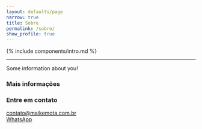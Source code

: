```yaml
---
layout: defaults/page
narrow: true
title: Sobre
permalink: /sobre/
show_profile: true
---
```


{% include components/intro.md %}

<hr />
Some information about you!

### Mais informações



### Entre em contato

[contato@maikemota.com.br](mailto:contato@maikemota.com.br) <br>
[WhatsApp](https://api.whatsapp.com/send?phone=5543999867608&text=Olá,%20estive%20visitando%20seu%20site%20e%20resolvi%20entrar%20em%20contato!)